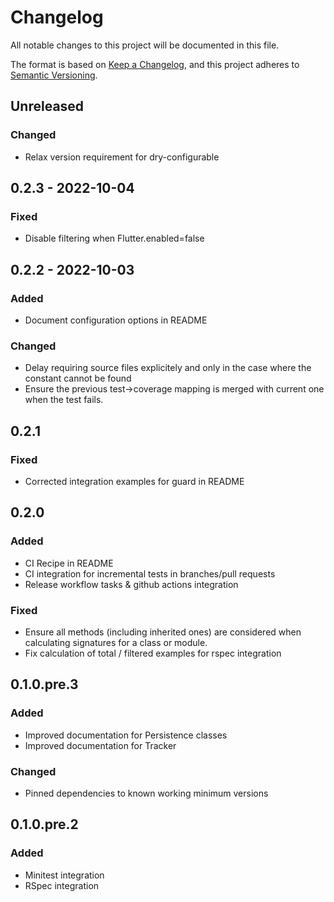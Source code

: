 # Changelog
All notable changes to this project will be documented in this file.

The format is based on [Keep a Changelog](https://keepachangelog.com/en/1.0.0/),
and this project adheres to [Semantic Versioning](https://semver.org/spec/v2.0.0.html).

## Unreleased
### Changed
- Relax version requirement for dry-configurable

## 0.2.3 - 2022-10-04
### Fixed
- Disable filtering when Flutter.enabled=false

## 0.2.2 - 2022-10-03
### Added
- Document configuration options in README

### Changed
- Delay requiring source files explicitely and only in the case where the constant cannot be found
- Ensure the previous test->coverage mapping is merged with current one when the test fails.

## 0.2.1
### Fixed
- Corrected integration examples for guard in README

## 0.2.0
### Added
- CI Recipe in README
- CI integration for incremental tests in branches/pull requests
- Release workflow tasks & github actions integration

### Fixed
- Ensure all methods (including inherited ones) are considered when calculating signatures for a class or module.
- Fix calculation of total / filtered examples for rspec integration

## 0.1.0.pre.3
### Added
- Improved documentation for Persistence classes
- Improved documentation for Tracker

### Changed
- Pinned dependencies to known working minimum versions

## 0.1.0.pre.2
### Added
- Minitest integration
- RSpec integration

